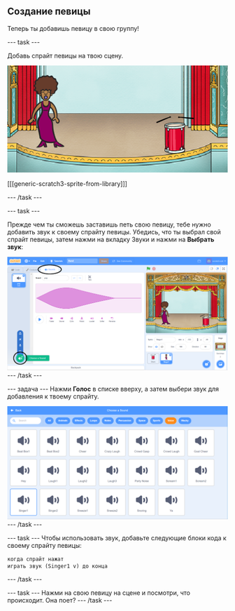 ## Создание певицы

Теперь ты добавишь певицу в свою группу!

\--- task \---

Добавь спрайт певицы на твою сцену.

![снимок экрана](images/band-singer-mic.png)

[[[generic-scratch3-sprite-from-library]]]

\--- /task \---

\--- task \---

Прежде чем ты сможешь заставишь петь свою певицу, тебе нужно добавить звук к своему спрайту певицы. Убедись, что ты выбрал свой спрайт певицы, затем нажми на вкладку Звуки и нажми на **Выбрать звук**:

![снимок экрана](images/band-import-sound-annotated.png) \--- /task \---

\--- задача \--- Нажми **Голос** в списке вверху, а затем выбери звук для добавления к твоему спрайту.

![снимок экрана](images/band-choose-sound.png) \--- /task \---

\--- task \--- Чтобы использовать звук, добавьте следующие блоки кода к своему спрайту певицы:

```blocks3
когда спрайт нажат
играть звук (Singer1 v) до конца
```

\--- /task \---

\--- task \--- Нажми на свою певицу на сцене и посмотри, что происходит. Она поет? \--- /task \---